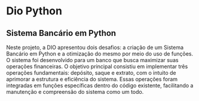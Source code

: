 # Dio Python
## Sistema Bancário em Python
Neste projeto, a DIO apresentou dois desafios: a criação de um Sistema Bancário em Python e a otimização do mesmo por meio do uso de funções.
O sistema foi desenvolvido para um banco que busca maximizar suas operações financeiras. 
O objetivo principal consistiu em implementar três operações fundamentais: depósito, saque e extrato, com o intuito de aprimorar a estrutura e eficiência do sistema. Essas operações foram integradas em funções específicas dentro do código existente, facilitando a manutenção e compreensão do sistema como um todo. 
